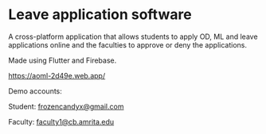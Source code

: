 # Leave application software

A cross-platform application that allows students to apply OD, ML and leave applications online and the faculties to approve or deny the applications.

Made using Flutter and Firebase.

https://aoml-2d49e.web.app/

Demo accounts:

Student: frozencandyx@gmail.com

Faculty: faculty1@cb.amrita.edu
